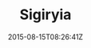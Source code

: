 ---
title: "Sigiryia"
date: 2015-08-15T08:26:41Z
draft: false
description: ""
type: post
region: "South Asia"
country: "Sri Lanka"
thumbnail: "sigiryia-1.jpg"
---